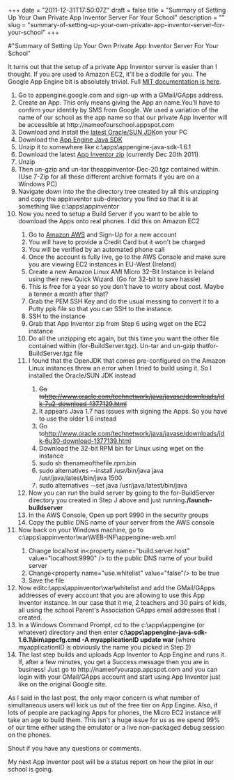 +++
date = "2011-12-31T17:50:07Z"
draft = false
title = "Summary of Setting Up Your Own Private App Inventor Server For Your School"
description = ""
slug = "summary-of-setting-up-your-own-private-app-inventor-server-for-your-school"
+++

#"Summary of Setting Up Your Own Private App Inventor Server For Your School"

It turns out that the setup of a private App Inventor server is easier than I thought. If you are used to Amazon EC2, it'll be a doddle for you. The Google App Engine bit is absolutely trivial. Full <a href="https://docs.google.com/document/d/124V0q-Jzs8n9LqAlFKnSWxGLei_KZAUQGJUZwlALVws/edit?hl=en_US">MIT documentation is here</a>.
<ol>
	<li>Go to appengine.google.com and sign-up with a GMail/GApps address.</li>
	<li>Create an App. This only means giving the App an name.You'll have to confirm your identity by SMS from Google. We used a variation of the name of our school as the app name so that our private App Inventor will be accessible at http://nameofourschool.appspot.com</li>
	<li>Download and install the <a href="http://www.oracle.com/technetwork/java/javase/downloads/index.html">latest Oracle/SUN JDK</a>on your PC</li>
	<li>Download the <a href="http://code.google.com/appengine/downloads.html#Google_App_Engine_SDK_for_Java">App Engine Java SDK</a></li>
	<li>Unzip it to somewhere like c:\apps\appengine-java-sdk-1.6.1</li>
	<li>Download the latest <a href="http://appinventoredu.mit.edu/download-jar-files">App Inventor zip</a> (currently Dec 20th 2011)</li>
	<li>Unzip</li>
	<li>Then un-gzip and un-tar theappinventor-Dec-20.tgz contained within. (Use 7-Zip for all these different archive formats if you are on a Windows PC)</li>
	<li>Navigate down into the the directory tree created by all this unzipping and copy the appinventor sub-directory you find so that it is at something like c:\apps\appinventor</li>
	<li>Now you need to setup a Build Server if you want to be able to download the Apps onto real phones. I did this on Amazon EC2</li>
<ol>
	<li>Go to <a href="http://aws.amazon.com">Amazon AWS</a> and Sign-Up for a new account</li>
	<li>You will have to provide a Credit Card but it won't be charged</li>
	<li>You will be verified by an automated phone call</li>
	<li>Once the account is fully live, go to the AWS Console and make sure you are viewing EC2 instances in EU-West (Ireland)</li>
	<li>Create a new Amazon Linux AMI Micro 32-Bit Instance in Ireland using their new Quick Wizard. (Go for 32-bit to save hassle)</li>
	<li>This is free for a year so you don't have to worry about cost. Maybe a tenner a month after that?</li>
	<li>Grab the PEM SSH Key and do the usual messing to convert it to a Putty ppk file so that you can SSH to the instance.</li>
	<li>SSH to the instance</li>
	<li>Grab that App Inventor zip from Step 6 using wget on the EC2 instance</li>
	<li>Do all the unzipping etc again, but this time you want the other file contained within (for-BuildServer.tgz). Un-tar and un-gzip thatfor-BuildServer.tgz file</li>
	<li>I found that the OpenJDK that comes pre-configured on the Amazon Linux instances threw an error when I tried to build using it. So I installed the Oracle/SUN JDK instead</li>
<ol>
	<li><del>Go to<a href="http://www.oracle.com/technetwork/java/javase/downloads/jdk-7u2-download-1377129.html">http://www.oracle.com/technetwork/java/javase/downloads/jdk-7u2-download-1377129.html</a></del></li>
	<li>It appears Java 1.7 has issues with signing the Apps. So you have to use the older 1.6 instead</li>
	<li>Go to<a href="http://www.oracle.com/technetwork/java/javase/downloads/jdk-6u30-download-1377139.html">http://www.oracle.com/technetwork/java/javase/downloads/jdk-6u30-download-1377139.html</a></li>
	<li>Download the 32-bit RPM bin for Linux using wget on the instance</li>
	<li>sudo sh thenameofthefile.rpm.bin</li>
	<li>sudo alternatives --install /usr/bin/java java /usr/java/latest/bin/java 1500</li>
	<li>sudo alternatives --set java /usr/java/latest/bin/java</li>
</ol>
	<li>Now you can run the build server by going to the for-BuildServer directory you created in Step J above and just running<strong>./launch-buildserver</strong></li>
	<li>In the AWS Console, Open up port 9990 in the security groups</li>
	<li>Copy the public DNS name of your server from the AWS console</li>
</ol>
	<li>Now back on your Windows machine, go to c:\apps\appinventor\war\WEB-INF\appengine-web.xml</li>
<ol>
	<li>Change localhost in&lt;property name="build.server.host" value="localhost:9990" /&gt; to the public DNS name of your build server</li>
	<li>Change&lt;property name="use.whitelist" value="false"/&gt; to be true</li>
	<li>Save the file</li>
</ol>
	<li>Now editc:\apps\appinventor\war\whitelist and add the GMail/GApps addresses of every account that you are allowing to use this App Inventor instance. In our case that it me, 2 teachers and 30 pairs of kids, all using the school Parent's Association GApps email addresses that I created.</li>
	<li>In a Windows Command Prompt, cd to the c:\apps\appengine (or whatever) directory and then enter <strong>c:\apps\appengine-java-sdk-1.6.1\bin\appcfg.cmd -A myapplicationID update war</strong> (where myapplicationID is obviously the name you picked in Step 2)</li>
	<li>The last step builds and uploads App Inventor to App Engine and runs it. If, after a few minutes, you get a Success message then you are in business! Just go to http://nameofyourapp.appspot.com and you can login with your GMail/GApps account and start using App Inventor just like on the original Google site.</li>
</ol>
As I said in the last post, the only major concern is what number of simultaneous users will kick us out of the free tier on App Engine. Also, if lots of people are packaging Apps for phones, the Micro EC2 instance will take an age to build them. This isn't a huge issue for us as we spend 99% of our time either using the emulator or a live non-packaged debug session on the phones.

Shout if you have any questions or comments.

My next App Inventor post will be a status report on how the pilot in our school is going.